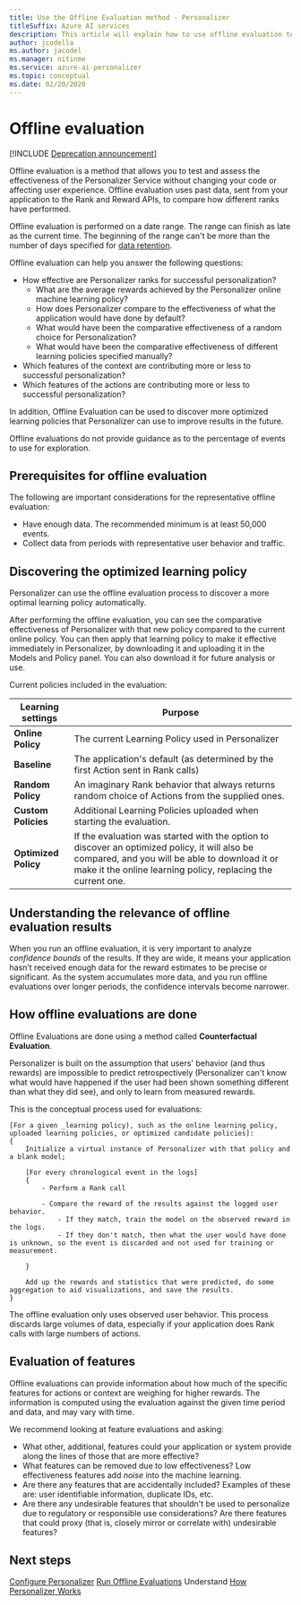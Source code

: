 ```yaml
---
title: Use the Offline Evaluation method - Personalizer
titleSuffix: Azure AI services
description: This article will explain how to use offline evaluation to measure effectiveness of your app and analyze your learning loop.
author: jcodella
ms.author: jacodel
ms.manager: nitinme
ms.service: azure-ai-personalizer
ms.topic: conceptual
ms.date: 02/20/2020
---
```


# Offline evaluation

[!INCLUDE [Deprecation announcement](includes/deprecation.md)]

Offline evaluation is a method that allows you to test and assess the effectiveness of the Personalizer Service without changing your code or affecting user experience. Offline evaluation uses past data, sent from your application to the Rank and Reward APIs, to compare how different ranks have performed.

Offline evaluation is performed on a date range. The range can finish as late as the current time. The beginning of the range can't be more than the number of days specified for [data retention](how-to-settings.md).

Offline evaluation can help you answer the following questions:

* How effective are Personalizer ranks for successful personalization?
    * What are the average rewards achieved by the Personalizer online machine learning policy?
    * How does Personalizer compare to the effectiveness of what the application would have done by default?
    * What would have been the comparative effectiveness of a random choice for Personalization?
    * What would have been the comparative effectiveness of different learning policies specified manually?
* Which features of the context are contributing more or less to successful personalization?
* Which features of the actions are contributing more or less to successful personalization?

In addition, Offline Evaluation can be used to discover more optimized learning policies that Personalizer can use to improve results in the future.

Offline evaluations do not provide guidance as to the percentage of events to use for exploration.

## Prerequisites for offline evaluation

The following are important considerations for the representative offline evaluation:

* Have enough data. The recommended minimum is at least 50,000 events.
* Collect data from periods with representative user behavior and traffic.

## Discovering the optimized learning policy

Personalizer can use the offline evaluation process to discover a more optimal learning policy automatically.

After performing the offline evaluation, you can see the comparative effectiveness of Personalizer with that new policy compared to the current online policy. You can then apply that learning policy to make it effective immediately in Personalizer, by downloading it and uploading it in the Models and Policy panel. You can also download it for future analysis or use.

Current policies included in the evaluation:

| Learning settings | Purpose|
|--|--|
|**Online Policy**| The current Learning Policy used in Personalizer |
|**Baseline**|The application's default (as determined by the first Action sent in Rank calls)|
|**Random Policy**|An imaginary Rank behavior that always returns random choice of Actions from the supplied ones.|
|**Custom Policies**|Additional Learning Policies uploaded when starting the evaluation.|
|**Optimized Policy**|If the evaluation was started with the option to discover an optimized policy, it will also be compared, and you will be able to download it or make it the online learning policy, replacing the current one.|

## Understanding the relevance of offline evaluation results

When you run an offline evaluation, it is very important to analyze _confidence bounds_ of the results. If they are wide, it means your application hasn’t received enough data for the reward estimates to be precise or significant. As the system accumulates more data, and you run offline evaluations over longer periods, the confidence intervals become narrower.

## How offline evaluations are done

Offline Evaluations are done using a method called **Counterfactual Evaluation**.

Personalizer is built on the assumption that users' behavior (and thus rewards) are impossible to predict retrospectively (Personalizer can't know what would have happened if the user had been shown something different than what they did see), and only to learn from measured rewards.

This is the conceptual process used for evaluations:

```
[For a given _learning policy), such as the online learning policy, uploaded learning policies, or optimized candidate policies]:
{
    Initialize a virtual instance of Personalizer with that policy and a blank model;

    [For every chronological event in the logs]
    {
        - Perform a Rank call

        - Compare the reward of the results against the logged user behavior.
            - If they match, train the model on the observed reward in the logs.
            - If they don't match, then what the user would have done is unknown, so the event is discarded and not used for training or measurement.

    }

    Add up the rewards and statistics that were predicted, do some aggregation to aid visualizations, and save the results.
}
```

The offline evaluation only uses observed user behavior. This process discards large volumes of data, especially if your application does Rank calls with large numbers of actions.


## Evaluation of features

Offline evaluations can provide information about how much of the specific features for actions or context are weighing for higher rewards. The information is computed using the evaluation against the given time period and data, and may vary with time.

We recommend looking at feature evaluations and asking:

* What other, additional, features could your application or system provide along the lines of those that are more effective?
* What features can be removed due to low effectiveness? Low effectiveness features add _noise_ into the machine learning.
* Are there any features that are accidentally included? Examples of these are: user identifiable information, duplicate IDs, etc.
* Are there any undesirable features that shouldn't be used to personalize due to regulatory or responsible use considerations? Are there features that could proxy (that is, closely mirror or correlate with) undesirable features?


## Next steps

[Configure Personalizer](how-to-settings.md)
[Run Offline Evaluations](how-to-offline-evaluation.md)
Understand [How Personalizer Works](how-personalizer-works.md)
